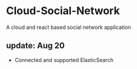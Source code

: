 # Cloud-Social-Network
A cloud and react based social network application

## update: Aug 20
* Connected and supported ElasticSearch
